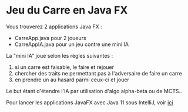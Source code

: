 # Jeu du Carre en Java FX

Vous trouverez 2 applications Java FX : 
- CarreApp.java pour 2 joueurs
- CarreAppIA.java pour un jeu contre une mini IA

La "mini IA" joue selon les règles suivantes : 
1. si un carre est faisable, le faire et rejouer
2. chercher des traits ne permettant pas à l'adversaire de faire un carre
3. en prendre un au hasard parmi ceux-ci et jouer

Le but étant d'étendre l'IA par utilisation d'algo alpha-beta ou de MCTS..

Pour lancer les applications JavaFX avec Java 11 sous IntelliJ, voir [ici](https://stackoverflow.com/questions/52467561/intellij-cant-recognize-javafx-11-with-openjdk-11)

